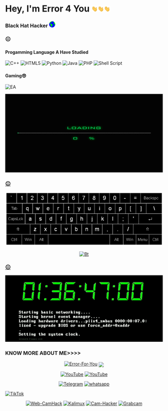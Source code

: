 ### <h1>Hey, I'm Error 4 You <img src='https://raw.githubusercontent.com/Error-For-You/Error-For-You/main/Hi.gif' width=20px><img src='https://raw.githubusercontent.com/Error-For-You/Error-For-You/main/Hi.gif' width=20px><img src='https://raw.githubusercontent.com/Error-For-You/Error-For-You/main/Hi.gif' width=20px>

</h1>

### <h3>Black Hat Hacker  <img src='https://raw.githubusercontent.com/Error-For-You/Error-For-You/main/Earth.gif' width=20px></h3>

### 😐


### <h4>Progamming Language A Have Studied</h4>

  ![C++](https://img.shields.io/badge/c++-%2300599C.svg?style=for-the-badge&logo=c%2B%2B&logoColor=white)    ![HTML5](https://img.shields.io/badge/html5-%23E34F26.svg?style=for-the-badge&logo=html5&logoColor=white)   ![Python](https://img.shields.io/badge/python-3670A0?style=for-the-badge&logo=python&logoColor=ffdd54)   ![Java](https://img.shields.io/badge/java-%23ED8B00.svg?style=for-the-badge&logo=java&logoColor=white)   ![PHP](https://img.shields.io/badge/php-%23777BB4.svg?style=for-the-badge&logo=php&logoColor=white)   ![Shell Script](https://img.shields.io/badge/shell_script-%23121011.svg?style=for-the-badge&logo=gnu-bash&logoColor=red)
  
  ### <h4>Gaming😎</h4>
  
 ![EA](https://img.shields.io/badge/ea-%23000000.svg?style=for-the-badge&logo=ea&logoColor=FF0F00)



<p align="center"><a href="https://github.com/Error-For-You"><img src="error.gif" height=250 width=600 alt="Bt">
  </p>
  
### 😐


  
<p align="center"><img src="110318584-81067880-7fc2-11eb-8391-152d308e7f2b.gif" alt="Bt">
</p>

  
<p align="center"><img src=".gif" alt="Bt">
</p>

### 😐

  
<p align="center"><a href="https://github.com/Error-For-You"><img title="Error-For-You" src="hack.gif"></a>
</p>
  
### KNOW MORE ABOUT ME>>>>
<p align="center">
<a href="https://github.com/Error-For-You"><img title="Error-For-You" src="https://github-readme-stats.vercel.app/api?username=Error-For-You&show_icons=true&include_all_commits=true&theme=chartreuse-dark&cache_seconds=3200"></a>
<a href="https://github.com/Error-For-You"><img align="center" src="https://github-readme-stats.vercel.app/api/top-langs/?username=Error-For-You&theme=dark&hide_langs_below=1&layout=compact" width="360px"/></a>
</p>

<p align="center">
<a href="https://github.com/Error-For-You"><img title="YouTube" src="https://img.shields.io/badge/Error-4You-brightgreen?style=for-the-badge&logo=github"></a>
<a href="https://youtube.com/channel/UCfjJgu6-VQPvcgRaygLyhqQ"><img title="YouTube" src="https://img.shields.io/badge/YouTube-Error 4 You-red?style=for-the-badge&logo=Youtube"></a>
</p>

<p align="center">
<a href="https://t.me/h4ck199"><img title="Telegram" src="https://img.shields.io/badge/Telegram-black?style=for-the-badge&logo=Telegram"></a>
<a href="https://chat.whatsapp.com/FkcQ98SucwgK1TbTfGWzsR"><img title="whatsapp" src="https://img.shields.io/badge/whatsapp-blue?style=for-the-badge&logo=whatsapp"></a>

<a href="https://chat.whatsapp.com/FkcQ98SucwgK1TbTfGWzsR">![TikTok](https://img.shields.io/badge/H4CK.LK-%23000000.svg?style=for-the-badge&logo=TikTok&logoColor=FF0F00)</a>
</p>


<p align="center">
<a href="https://github.com/Error-For-You/Web-CamHack"><img title="Web-CamHack" src="https://github-readme-stats.vercel.app/api/pin/?username=Error-For-You&repo=Web-CamHack&theme=highcontrast"></a>
<a href="https://github.com/Error-For-You/Kalimux"><img title="Kalimux" src="https://github-readme-stats.vercel.app/api/pin/?username=Error-For-You&repo=Kalimux&theme=highcontrast"></a>
<a href="https://github.com/Error-For-You/Cam-Hacker"><img title="Cam-Hacker" src="https://github-readme-stats.vercel.app/api/pin/?username=Error-For-You&repo=Cam-Hacker&theme=highcontrast"></a>
<a href="https://github.com/Error-For-You/Grabcam"><img title="Grabcam" src="https://github-readme-stats.vercel.app/api/pin/?username=Error-For-You&repo=Grabcam&theme=highcontrast"></a>

</p>




